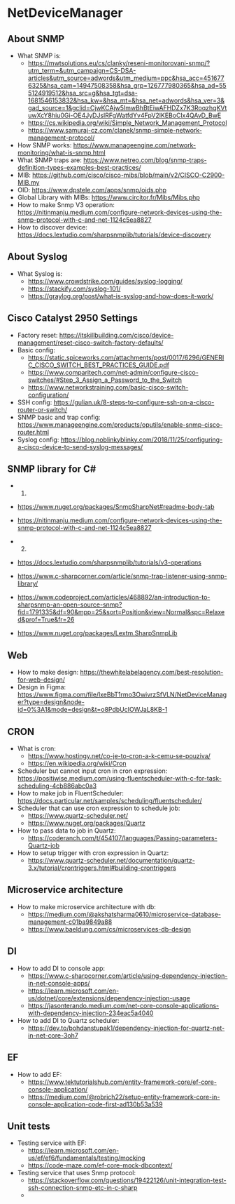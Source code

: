 # NetDeviceManager

## About SNMP
- What SNMP is: 
  - https://mwtsolutions.eu/cs/clanky/reseni-monitorovani-snmp/?utm_term=&utm_campaign=CS-DSA-articles&utm_source=adwords&utm_medium=ppc&hsa_acc=4516776325&hsa_cam=14947508358&hsa_grp=126777980365&hsa_ad=555124919512&hsa_src=g&hsa_tgt=dsa-1681546153832&hsa_kw=&hsa_mt=&hsa_net=adwords&hsa_ver=3&gad_source=1&gclid=CjwKCAjw5ImwBhBtEiwAFHDZx7K3RoqzhqKVtuwXcY8hiu0Gi-OE4JyDJslRFgWatfdYv4FpV2lKEBoClx4QAvD_BwE
  - https://cs.wikipedia.org/wiki/Simple_Network_Management_Protocol
  - https://www.samuraj-cz.com/clanek/snmp-simple-network-management-protocol/
- How SNMP works: https://www.manageengine.com/network-monitoring/what-is-snmp.html
- What SNMP traps are: https://www.netreo.com/blog/snmp-traps-definition-types-examples-best-practices/
- MIB: https://github.com/cisco/cisco-mibs/blob/main/v2/CISCO-C2900-MIB.my
- OID: https://www.dpstele.com/apps/snmp/oids.php
- Global Library with MIBs: https://www.circitor.fr/Mibs/Mibs.php
- How to make Snmp V3 operation: https://nitinmanju.medium.com/configure-network-devices-using-the-snmp-protocol-with-c-and-net-1124c5ea8827
- How to discover device: https://docs.lextudio.com/sharpsnmplib/tutorials/device-discovery

## About Syslog
- What Syslog is: 
  - https://www.crowdstrike.com/guides/syslog-logging/
  - https://stackify.com/syslog-101/
  - https://graylog.org/post/what-is-syslog-and-how-does-it-work/

## Cisco Catalyst 2950 Settings
- Factory reset: https://itskillbuilding.com/cisco/device-management/reset-cisco-switch-factory-defaults/
- Basic config: 
  - https://static.spiceworks.com/attachments/post/0017/6296/GENERIC_CISCO_SWITCH_BEST_PRACTICES_GUIDE.pdf
  - https://www.comparitech.com/net-admin/configure-cisco-switches/#Step_3_Assign_a_Password_to_the_Switch
  - https://www.networkstraining.com/basic-cisco-switch-configuration/
- SSH config: https://gulian.uk/8-steps-to-configure-ssh-on-a-cisco-router-or-switch/
- SNMP basic and trap config: https://www.manageengine.com/products/oputils/enable-snmp-cisco-router.html
- Syslog config: https://blog.noblinkyblinky.com/2018/11/25/configuring-a-cisco-device-to-send-syslog-messages/

## SNMP library for C#
- 1)
-   https://www.nuget.org/packages/SnmpSharpNet#readme-body-tab
-   https://nitinmanju.medium.com/configure-network-devices-using-the-snmp-protocol-with-c-and-net-1124c5ea8827
- 2)
-   https://docs.lextudio.com/sharpsnmplib/tutorials/v3-operations

- https://www.c-sharpcorner.com/article/snmp-trap-listener-using-snmp-library/
- https://www.codeproject.com/articles/468892/an-introduction-to-sharpsnmp-an-open-source-snmp?fid=1791335&df=90&mpp=25&sort=Position&view=Normal&spc=Relaxed&prof=True&fr=26
- https://www.nuget.org/packages/Lextm.SharpSnmpLib

## Web
- How to make design: https://thewhitelabelagency.com/best-resolution-for-web-design/
- Design in Figma: https://www.figma.com/file/lxeBbT1rmo3OwivrzSfVLN/NetDeviceManager?type=design&node-id=0%3A1&mode=design&t=o8PdbUcIOWJaL8KB-1

## CRON
- What is cron: 
  - https://www.hostingy.net/co-je-to-cron-a-k-cemu-se-pouziva/
  - https://en.wikipedia.org/wiki/Cron
- Scheduler but cannot input cron in cron expression: https://positiwise.medium.com/using-fluentscheduler-with-c-for-task-scheduling-4cb886abc0a3
- How to make job in FluentScheduler: https://docs.particular.net/samples/scheduling/fluentscheduler/
- Scheduler that can use cron expression to schedule job: 
  - https://www.quartz-scheduler.net/
  - https://www.nuget.org/packages/Quartz
- How to pass data to job in Quartz:
  - https://coderanch.com/t/454107/languages/Passing-parameters-Quartz-job
- How to setup trigger with cron expression in Quartz:
  - https://www.quartz-scheduler.net/documentation/quartz-3.x/tutorial/crontriggers.html#building-crontriggers

## Microservice architecture 
- How to make microservice architecture with db: 
  - https://medium.com/@akshatsharma0610/microservice-database-management-c01ba9849a88
  - https://www.baeldung.com/cs/microservices-db-design

## DI
- How to add DI to console app: 
  - https://www.c-sharpcorner.com/article/using-dependency-injection-in-net-console-apps/
  - https://learn.microsoft.com/en-us/dotnet/core/extensions/dependency-injection-usage
  - https://jasonterando.medium.com/net-core-console-applications-with-dependency-injection-234eac5a4040
- How to add DI to Quartz scheduler:
  - https://dev.to/bohdanstupak1/dependency-injection-for-quartz-net-in-net-core-3oh7

## EF
- How to add EF: 
  - https://www.tektutorialshub.com/entity-framework-core/ef-core-console-application/
  - https://medium.com/@robrich22/setup-entity-framework-core-in-console-application-code-first-ad130b53a539


## Unit tests
- Testing service with EF:
  - https://learn.microsoft.com/en-us/ef/ef6/fundamentals/testing/mocking
  - https://code-maze.com/ef-core-mock-dbcontext/
- Testing service that uses Snmp protocol:
  - https://stackoverflow.com/questions/19422126/unit-integration-test-ssh-connection-snmp-etc-in-c-sharp
  - 
